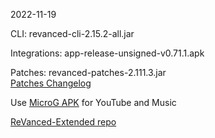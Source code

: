 2022-11-19
  
CLI: revanced-cli-2.15.2-all.jar  

Integrations: app-release-unsigned-v0.71.1.apk  

Patches: revanced-patches-2.111.3.jar  
[Patches Changelog](https://github.com/inotia00/revanced-patches/releases/tag/v2.111.3)  

Use [MicroG APK](https://github.com/inotia00/VancedMicroG/releases/latest/download/microg.apk) for YouTube and Music

[ReVanced-Extended repo](https://github.com/Kingsmanvn-Official/ReVanced-Extended)
